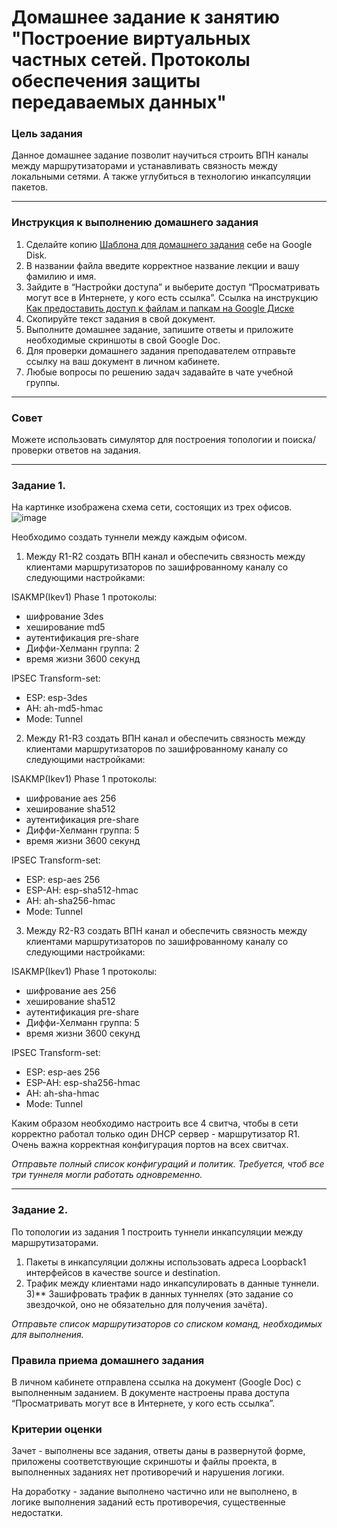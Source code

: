 # Домашнее задание к занятию "Построение виртуальных частных сетей. Протоколы обеспечения защиты передаваемых данных"

### Цель задания

Данное домашнее задание позволит научиться строить ВПН каналы между маршрутизаторами и устанавливать связность между локальными сетями. А также углубиться в технологию инкапсуляции пакетов.

------

### Инструкция к выполнению домашнего задания

1. Сделайте копию [Шаблона для домашнего задания](https://docs.google.com/document/d/1youKpKm_JrC0UzDyUslIZW2E2bIv5OVlm_TQDvH5Pvs/edit) себе на Google Disk.
2. В названии файла введите корректное название лекции и вашу фамилию и имя.
3. Зайдите в “Настройки доступа” и выберите доступ “Просматривать могут все в Интернете, у кого есть ссылка”.  Ссылка на инструкцию [Как предоставить доступ к файлам и папкам на Google Диске](https://support.google.com/docs/answer/2494822?hl=ru&co=GENIE.Platform%3DDesktop)
4. Скопируйте текст задания в свой документ.
5. Выполните домашнее задание, запишите ответы и приложите необходимые скриншоты в свой Google Doc.
6. Для проверки домашнего задания преподавателем отправьте ссылку на ваш документ в личном кабинете.
7. Любые вопросы по решению задач задавайте в чате учебной группы.

---

### Совет

Можете использовать симулятор для построения топологии и поиска/проверки ответов на задания. 

------

### Задание 1. 

На картинке изображена схема сети, состоящих из трех офисов.
![image](https://user-images.githubusercontent.com/51816695/160147812-5bd15814-762e-4cec-b27e-e8a601f461da.png)

Необходимо создать туннели между каждым офисом.
1) Между R1-R2 создать ВПН канал и обеспечить связность между клиентами маршрутизаторов по зашифрованному каналу со следующими настройками:

ISAKMP(Ikev1) Phase 1 протоколы:
 - шифрование 3des
 - хеширование md5
 - аутентификация pre-share
 - Диффи-Хелманн группа: 2
 - время жизни 3600 секунд

IPSEC Transform-set:
 - ESP: esp-3des
 - AH: ah-md5-hmac
 - Mode: Tunnel
 
2) Между R1-R3 создать ВПН канал и обеспечить связность между клиентами маршрутизаторов по зашифрованному каналу со следующими настройками:

ISAKMP(Ikev1) Phase 1 протоколы:
- шифрование aes 256
- хеширование sha512
- аутентификация pre-share
- Диффи-Хелманн группа: 5
- время жизни 3600 секунд
 
 IPSEC Transform-set:
 - ESP: esp-aes 256
 - ESP-AH: esp-sha512-hmac
 - AH: ah-sha256-hmac
 - Mode: Tunnel

 3) Между R2-R3 создать ВПН канал и обеспечить связность между клиентами маршрутизаторов по зашифрованному каналу со следующими настройками:

ISAKMP(Ikev1) Phase 1 протоколы:
 - шифрование aes 256
 - хеширование sha512
 - аутентификация pre-share
 - Диффи-Хелманн группа: 5
 - время жизни 3600 секунд
 
 IPSEC Transform-set:
- ESP:  esp-aes 256
- ESP-AH: esp-sha256-hmac
- AH: ah-sha-hmac
- Mode: Tunnel

Каким образом необходимо настроить все 4 свитча, чтобы в сети корректно работал только один DHCP сервер - маршрутизатор R1.
Очень важна корректная конфигурация портов на всех свитчах.

*Отправьте полный список конфигураций и политик. Требуется, чтоб все три туннеля могли работать одновременно.*

------

### Задание 2. 

По топологии из задания 1 построить туннели инкапсуляции между маршрутизаторами.

1) Пакеты в инкапсуляции должны использовать адреса Loopback1 интерфейсов в качестве source и destination.
2) Трафик между клиентами надо инкапсулировать в данные туннели.
3)** Зашифровать трафик в данных туннелях (это задание со звездочкой, оно не обязательно для получения зачёта).

*Отправьте список маршрутизаторов со списком команд, необходимых для выполнения.*


### Правила приема домашнего задания

В личном кабинете отправлена ссылка на документ (Google Doc) с выполненным заданием. В документе настроены права доступа “Просматривать могут все в Интернете, у кого есть ссылка”.

### Критерии оценки

Зачет - выполнены все задания, ответы даны в развернутой форме, приложены соответствующие скриншоты и файлы проекта, в выполненных заданиях нет противоречий и нарушения логики.

На доработку - задание выполнено частично или не выполнено, в логике выполнения заданий есть противоречия, существенные недостатки.
